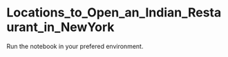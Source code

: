 # Locations_to_Open_an_Indian_Restaurant_in_NewYork

Run the notebook in your prefered environment.
